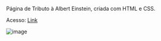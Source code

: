 Página de Tributo à Albert Einstein, criada com HTML e CSS.

Acesso: <a href="https://matheeusgomes.github.io/tribute-einstein/">Link</a>

![image](https://user-images.githubusercontent.com/10269675/194665541-b5bc6af2-3f5f-494e-a241-8ca2ce3f71b5.png)
